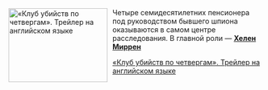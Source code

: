 <!--2025-06-01 22:44:05-->
<div class="yb">
  <div class="rss kino_kino"><a href="https://www.kino-teatr.ru/video/50056/" title="«Клуб убийств по четвергам». Трейлер на английском языке"><img src="https://www.kino-teatr.ru/video/6/5/50056/poster.jpg" width="196" height="147" align="left" hspace="5" style="margin: 0px 10px 0px 5px" alt="«Клуб убийств по четвергам». Трейлер на английском языке"/></a>Четыре семидесятилетних пенсионера под руководством бывшего шпиона оказываются в самом центре расследования. В главной роли — <a href=https://www.kino-teatr.ru/kino/acter/w/hollywood/49757/bio/ target=_blank><strong>Хелен Миррен</strong></a> <p class="titl"><a href="https://www.kino-teatr.ru/video/50056/">«Клуб убийств по четвергам». Трейлер на английском языке</a></p></div>
</div>
